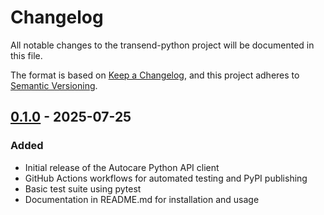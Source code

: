 # Changelog

All notable changes to the transend-python project will be documented in this file.

The format is based on [Keep a Changelog](https://keepachangelog.com/en/1.0.0/),
and this project adheres to [Semantic Versioning](https://semver.org/spec/v2.0.0.html).

## [0.1.0] - 2025-07-25

### Added
- Initial release of the Autocare Python API client
- GitHub Actions workflows for automated testing and PyPI publishing
- Basic test suite using pytest
- Documentation in README.md for installation and usage

[0.1.0]: https://github.com/TranstarIndustries/autocare-python/releases/tag/v0.1.0
